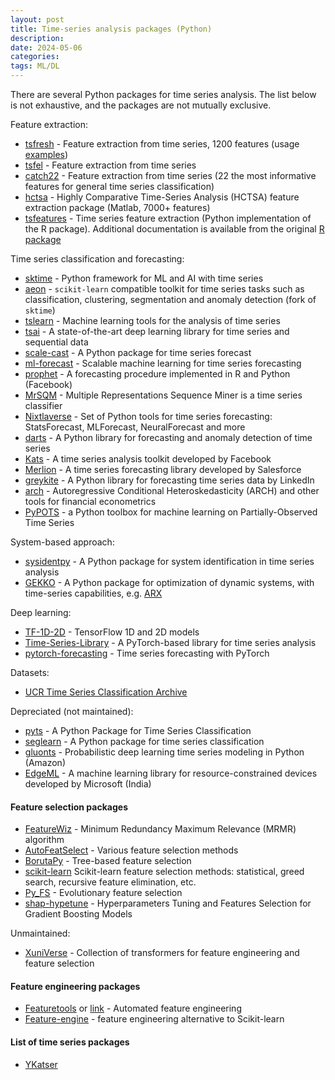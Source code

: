 ```yaml
---
layout: post
title: Time-series analysis packages (Python)
description:
date: 2024-05-06
categories: 
tags: ML/DL
---
```


There are several Python packages for time series analysis. The list below is not exhaustive, and the packages are not mutually exclusive. 

 Feature extraction:
* [tsfresh](https://tsfresh.readthedocs.io/en/latest/) - Feature extraction from time series, 1200 features (usage [examples](https://github.com/blue-yonder/tsfresh/tree/main/notebooks))
* [tsfel](https://tsfel.readthedocs.io/en/latest/) - Feature extraction from time series
* [catch22](https://time-series-features.gitbook.io/catch22) - Feature extraction from time series (22 the most informative features for general time series classification)
* [hctsa](https://github.com/benfulcher/hctsa) - Highly Comparative Time-Series Analysis (HCTSA) feature extraction package (Matlab, 7000+ features)
* [tsfeatures](https://github.com/Nixtla/tsfeatures) - Time series feature extraction (Python implementation of the R package).
Additional documentation is available from the original [R package](https://cran.r-project.org/web/packages/tsfeatures/vignettes/tsfeatures.html)

Time series classification and forecasting:
* [sktime](https://www.sktime.net/en/latest/index.html) - Python framework for ML and AI with time series
* [aeon](https://www.aeon-toolkit.org/en/stable/index.html) - `scikit-learn` compatible toolkit for time series tasks such as classification, clustering, segmentation and anomaly detection (fork of `sktime`)
* [tslearn](https://tslearn.readthedocs.io/en/stable/) -  Machine learning tools for the analysis of time series
* [tsai](https://timeseriesai.github.io/tsai/) - A state-of-the-art deep learning library for time series and sequential data
* [scale-cast](https://github.com/mikekeith52/scalecast) - A Python package for time series forecast 
* [ml-forecast](https://github.com/Nixtla/mlforecast) - Scalable machine learning for time series forecasting 
* [prophet](https://facebook.github.io/prophet/) - A forecasting procedure implemented in R and Python (Facebook)
* [MrSQM](https://github.com/mlgig/mrsqm) - Multiple Representations Sequence Miner is a time series classifier
* [Nixtlaverse](https://nixtlaverse.nixtla.io/) - Set of Python tools for time series forecasting: 
StatsForecast, MLForecast, NeuralForecast and more
* [darts](https://github.com/unit8co/darts) - A Python library for forecasting and anomaly detection of time series
* [Kats](https://github.com/facebookresearch/Kats) - A time series analysis toolkit developed by Facebook
* [Merlion](https://github.com/salesforce/Merlion) - A time series forecasting library developed by Salesforce
* [greykite](https://github.com/linkedin/greykite) - A Python library for forecasting time series data by LinkedIn
* [arch](https://github.com/bashtage/arch) - Autoregressive Conditional Heteroskedasticity (ARCH) and other tools for financial econometrics
* [PyPOTS](https://github.com/WenjieDu/PyPOTS) - a Python toolbox for machine learning on Partially-Observed Time Series

System-based approach:
* [sysidentpy](https://sysidentpy.org/) - A Python package for system identification in time series analysis
* [GEKKO](https://gekko.readthedocs.io/en/latest/) - A Python package for optimization of dynamic systems, 
with time-series capabilities, e.g. [ARX](https://apmonitor.com/pds/notebooks/12_time_series.html)  

Deep learning:
* [TF-1D-2D](https://github.com/Sakib1263/TF-1D-2D-Segmentation-End2EndPipelines) - TensorFlow 1D and 2D models 
* [Time-Series-Library](https://github.com/thuml/Time-Series-Library) - A PyTorch-based library for time series analysis
* [pytorch-forecasting](https://github.com/jdb78/pytorch-forecasting) - Time series forecasting with PyTorch

Datasets:
* [UCR Time Series Classification Archive](https://www.cs.ucr.edu/%7Eeamonn/time_series_data_2018/)

Depreciated (not maintained):
* [pyts](https://pyts.readthedocs.io/en/stable/index.html) - A Python Package for Time Series Classification
* [seglearn](https://dmbee.github.io/seglearn/) - A Python package for time series classification
* [gluonts](https://ts.gluon.ai/stable/) - Probabilistic deep learning time series modeling in Python (Amazon)
* [EdgeML](https://github.com/microsoft/EdgeML) - A machine learning library for resource-constrained devices developed by Microsoft (India)


#### Feature selection packages
* [FeatureWiz](https://github.com/AutoViML/featurewiz) - Minimum Redundancy Maximum Relevance (MRMR) algorithm
* [AutoFeatSelect](https://github.com/dorukcanga/AutoFeatSelect) - Various feature selection methods
* [BorutaPy](https://github.com/scikit-learn-contrib/boruta_py) - Tree-based feature selection
* [scikit-learn](https://scikit-learn.org/stable/modules/feature_selection.html)
Scikit-learn feature selection methods: statistical, greed search, recursive feature elimination, etc.
* [Py_FS](https://github.com/CMATER-JUCS/Py_FS) - Evolutionary feature selection
* [shap-hypetune](https://github.com/cerlymarco/shap-hypetune) - Hyperparameters Tuning and Features Selection for Gradient Boosting Models

Unmaintained:
* [XuniVerse](https://github.com/Sundar0989/XuniVerse) - Collection of transformers for feature engineering and feature selection

#### Feature engineering packages
* [Featuretools](https://featuretools.alteryx.com/en/stable/) or [link](https://www.featuretools.com/) - Automated feature engineering
* [Feature-engine](https://feature-engine.trainindata.com/en/latest/) - feature engineering alternative to Scikit-learn

#### List of time series packages
* [YKatser](https://github.com/YKatser?tab=stars)